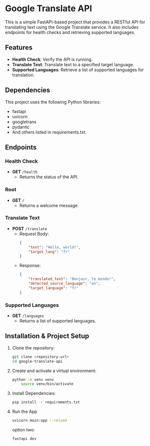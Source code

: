 # Google Translate API

This is a simple FastAPI-based project that provides a RESTful API for translating text using the Google Translate service. It also includes endpoints for health checks and retrieving supported languages.

## Features

- **Health Check**: Verify the API is running.
- **Translate Text**: Translate text to a specified target language.
- **Supported Languages**: Retrieve a list of supported languages for translation.

## Dependencies

This project uses the following Python libraries:

- fastapi
- uvicorn
- googletrans
- pydantic
- And others listed in requirements.txt.

## Endpoints

### Health Check

- **GET** `/health`
  - Returns the status of the API.

### Root

- **GET** `/`
  - Returns a welcome message.

### Translate Text

- **POST** `/translate`
  - Request Body:
    ```json
    {
    	"text": "Hello, world!",
    	"target_lang": "fr"
    }
    ```
  - Response:
    ```json
    {
    	"translated_text": "Bonjour, le monde!",
    	"detected_source_language": "en",
    	"target_language": "fr"
    }
    ```

### Supported Languages

- **GET** `/languages`
  - Returns a list of supported languages.

## Installation & Project Setup

1.  Clone the repository:

    ```bash
    git clone <repository-url>
    cd google-translate-api

    ```

2.  Create and activate a virtual environment:

    ```bash
    python -m venv venv
        source venv/bin/activate

    ```

3.  Install Dependencies:

    ```bash
    pip install -r requirements.txt

    ```

4.  Run the App

    ```bash
    uvicorn main:app --reload
    ```

    option two:

    ```bash
    fastapi dev
    ```
